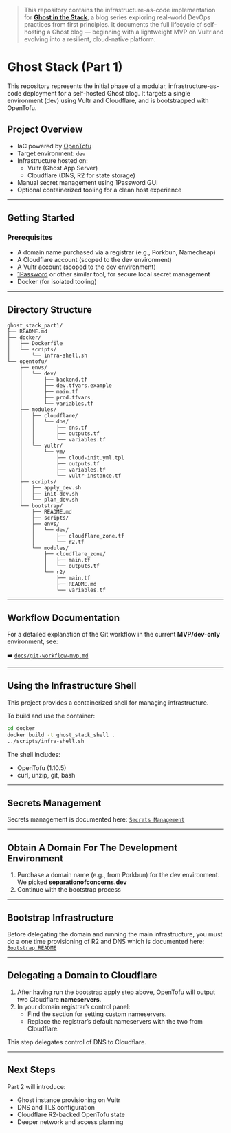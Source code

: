 > This repository contains the infrastructure-as-code implementation for [**Ghost in the Stack**](https://www.noahwhite.net/soc/ghost-in-the-stack), a blog series exploring real-world DevOps practices from first principles. It documents the full lifecycle of self-hosting a Ghost blog — beginning with a lightweight MVP on Vultr and evolving into a resilient, cloud-native platform.


# Ghost Stack (Part 1)

This repository represents the initial phase of a modular, infrastructure-as-code deployment for a self-hosted Ghost blog. It targets a single environment (dev) using Vultr and Cloudflare, and is bootstrapped with OpenTofu.

## Project Overview

- IaC powered by [OpenTofu](https://opentofu.org/)
- Target environment: `dev`
- Infrastructure hosted on:
  - Vultr (Ghost App Server)
  - Cloudflare (DNS, R2 for state storage)
- Manual secret management using 1Password GUI
- Optional containerized tooling for a clean host experience

---

## Getting Started

### Prerequisites

- A domain name purchased via a registrar (e.g., Porkbun, Namecheap)
- A Cloudflare account (scoped to the dev environment)
- A Vultr account (scoped to the dev environment)
- [1Password](https://1password.com/) or other similar tool, for secure local secret management
- Docker (for isolated tooling)

---

## Directory Structure

```
ghost_stack_part1/
├── README.md
├── docker/
│   ├── Dockerfile
│   └── scripts/
│       └── infra-shell.sh
└── opentofu/
    ├── envs/
    │   └── dev/
    │       ├── backend.tf
    │       ├── dev.tfvars.example
    │       ├── main.tf
    │       ├── prod.tfvars
    │       └── variables.tf
    ├── modules/
    │   ├── cloudflare/
    │   │   └── dns/
    │   │       ├── dns.tf
    │   │       ├── outputs.tf
    │   │       └── variables.tf
    │   └── vultr/
    │       └── vm/
    │           ├── cloud-init.yml.tpl
    │           ├── outputs.tf
    │           ├── variables.tf
    │           └── vultr-instance.tf
    ├── scripts/
    │   ├── apply_dev.sh
    │   ├── init-dev.sh
    │   └── plan_dev.sh
    └── bootstrap/
        ├── README.md
        ├── scripts/
        ├── envs/
        │   └── dev/
        │       ├── cloudflare_zone.tf
        │       └── r2.tf
        └── modules/
            ├── cloudflare_zone/
            │   ├── main.tf
            │   └── outputs.tf
            └── r2/
                ├── main.tf
                ├── README.md
                └── variables.tf
```

---


## Workflow Documentation

For a detailed explanation of the Git workflow in the current **MVP/dev-only** environment, see:

➡️ [`docs/git-workflow-mvp.md`](docs/git-workflow-mvp.md)

---

## Using the Infrastructure Shell

This project provides a containerized shell for managing infrastructure.

To build and use the container:

```bash
cd docker
docker build -t ghost_stack_shell .
../scripts/infra-shell.sh
```

The shell includes:
- OpenTofu (1.10.5)
- curl, unzip, git, bash

---

## Secrets Management

Secrets management is documented here: [`Secrets Management`](docs/secrets-management.md)

---

## Obtain A Domain For The Development Environment

1. Purchase a domain name (e.g., from Porkbun) for the dev environment. We picked **separationofconcerns.dev**
2. Continue with the bootstrap process

------

## Bootstrap Infrastructure

Before delegating the domain and running the main infrastructure, you must do a one time provisioning of R2 and DNS which is documented here: [`Bootstrap README`](opentofu/bootstrap/README.md)

------

## Delegating a Domain to Cloudflare

1. After having run the bootstrap apply step above, OpenTofu will output two Cloudflare **nameservers**.
2. In your domain registrar’s control panel:
   - Find the section for setting custom nameservers.
   - Replace the registrar’s default nameservers with the two from Cloudflare.

This step delegates control of DNS to Cloudflare.

---

## Next Steps

Part 2 will introduce:

- Ghost instance provisioning on Vultr
- DNS and TLS configuration
- Cloudflare R2-backed OpenTofu state
- Deeper network and access planning
